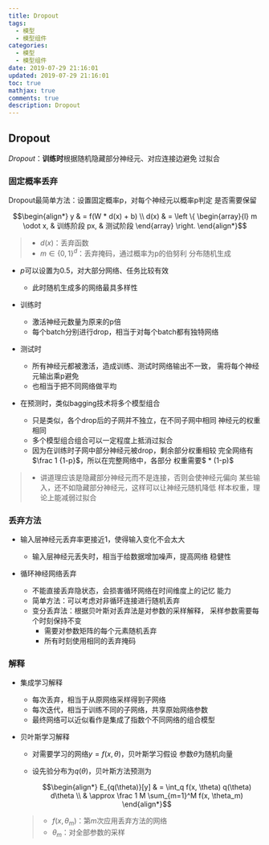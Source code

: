 ```yaml
---
title: Dropout
tags:
  - 模型
  - 模型组件
categories:
  - 模型
  - 模型组件
date: 2019-07-29 21:16:01
updated: 2019-07-29 21:16:01
toc: true
mathjax: true
comments: true
description: Dropout
---
```


##	Dropout

*Dropout*：**训练时**根据随机隐藏部分神经元、对应连接边避免
过拟合


###	固定概率丢弃

Dropout最简单方法：设置固定概率p，对每个神经元以概率p判定
是否需要保留

$$\begin{align*}
y & = f(W * d(x) + b) \\
d(x) & = \left \{ \begin{array}{l}
	m \odot x, & 训练阶段
	px, & 测试阶段
\end{array} \right.
\end{align*}$$

> - $d(x)$：丢弃函数
> - $m \in \{0, 1\}^d$：丢弃掩码，通过概率为p的伯努利
	分布随机生成

-	$p$可以设置为0.5，对大部分网络、任务比较有效
	-	此时随机生成多的网络最具多样性

-	训练时
	-	激活神经元数量为原来的p倍
	-	每个batch分别进行drop，相当于对每个batch都有独特网络

-	测试时
	-	所有神经元都被激活，造成训练、测试时网络输出不一致，
		需将每个神经元输出乘p避免
	-	也相当于把不同网络做平均

-	在预测时，类似bagging技术将多个模型组合
	-	只是类似，各个drop后的子网并不独立，在不同子网中相同
		神经元的权重相同
	-	多个模型组合组合可以一定程度上抵消过拟合
	-	因为在训练时子网中部分神经元被drop，剩余部分权重相较
		完全网络有$\frac 1 {1-p}$，所以在完整网络中，各部分
		权重需要$ * (1-p)$

> - 讲道理应该是隐藏部分神经元而不是连接，否则会使神经元偏向
	某些输入，还不如隐藏部分神经元，这样可以让神经元随机降低
	样本权重，理论上能减弱过拟合

###	丢弃方法

-	输入层神经元丢弃率更接近1，使得输入变化不会太大
	-	输入层神经元丢失时，相当于给数据增加噪声，提高网络
		稳健性

-	循环神经网络丢弃
	-	不能直接丢弃隐状态，会损害循环网络在时间维度上的记忆
		能力
	-	简单方法：可以考虑对非循环连接进行随机丢弃
	-	变分丢弃法：根据贝叶斯对丢弃法是对参数的采样解释，
		采样参数需要每个时刻保持不变
		-	需要对参数矩阵的每个元素随机丢弃
		-	所有时刻使用相同的丢弃掩码

###	解释

-	集成学习解释
	-	每次丢弃，相当于从原网络采样得到子网络
	-	每次迭代，相当于训练不同的子网络，共享原始网络参数
	-	最终网络可以近似看作是集成了指数个不同网络的组合模型

-	贝叶斯学习解释
	-	对需要学习的网络$y = f(x, \theta)$，贝叶斯学习假设
		参数$\theta$为随机向量
	-	设先验分布为$q(\theta)$，贝叶斯方法预测为

		$$\begin{align*}
		E_{q(\theta)}[y] &  = \int_q f(x, \theta) q(\theta)
			d\theta \\
		& \approx \frac 1 M \sum_{m=1}^M f(x, \theta_m)
		\end{align*}$$

	> - $f(x, \theta_m)$：第$m$次应用丢弃方法的网络
	> - $\theta_m$：对全部参数的采样


